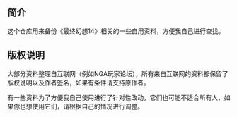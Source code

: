 ## 简介
这个仓库用来备份《最终幻想14》相关的一些自用资料，方便我自己进行查找。

## 版权说明
大部分资料整理自互联网（例如NGA玩家论坛），所有来自互联网的资料都保留了版权说明以及作者签名，如果有条件请支持原作者。

有一些资料为了方便我自己使用进行了针对性改动，它们也可能不适合所有人，如果你也想使用它们，请根据自己的情况进行调整。
